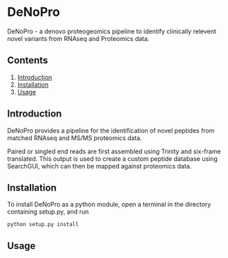# DeNoPro

DeNoPro - a denovo proteogeomics pipeline to identify clinically relevent novel variants from RNAseq and Proteomics data.

## Contents ##
1. [Introduction](#introduction)
2. [Installation](#installation)
3. [Usage](#usage)

## Introduction
DeNoPro provides a pipeline for the identification of novel peptides from matched RNAseq and MS/MS proteomics data. 

Paired or singled end reads are first assembled using Trinity and six-frame translated. This output is used to create a custom peptide database using SearchGUI, which can then be mapped against proteomics data. 

## Installation
To install DeNoPro as a python module, open a terminal in the directory containing setup.py, and run
```
python setup.py install
```

## Usage
